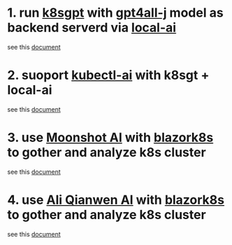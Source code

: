 # 1. run [k8sgpt](https://k8sgpt.ai/) with [gpt4all-j](https://huggingface.co/nomic-ai/gpt4all-j) model as backend serverd via [local-ai](https://localai.io/)
see this [document](docs/k8sgpt_with_localai.md)

# 2. suoport [kubectl-ai](https://github.com/sozercan/kubectl-ai) with k8sgt + local-ai
see this [document](docs/kubectl_ai.md)

# 3. use [Moonshot AI](https://www.moonshot.cn/) with [blazork8s](https://github.com/weibaohui/blazork8s) to gother and analyze k8s cluster
see this [document](docs/blazork8s_moonshot_AI.md)

# 4. use [Ali Qianwen AI](https://tongyi.aliyun.com/) with [blazork8s](https://github.com/weibaohui/blazork8s) to gother and analyze k8s cluster
see this [document](docs/blazork8s_ali_qwen_AI.md)